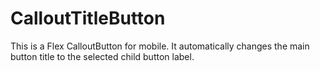 CalloutTitleButton
==================

This is a Flex CalloutButton for mobile.   It automatically changes the main button title to the selected child button label.
